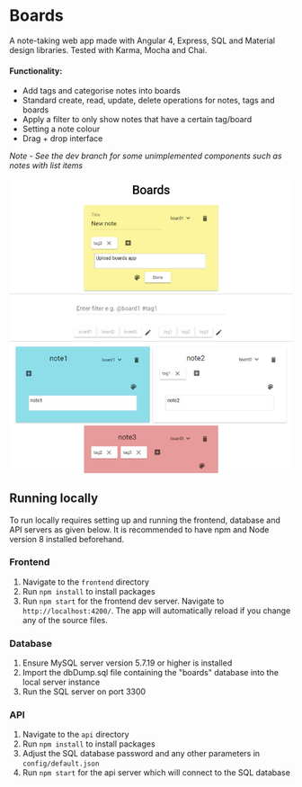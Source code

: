 # Boards

A note-taking web app made with Angular 4, Express, SQL and Material design libraries. Tested with Karma, Mocha and Chai.

#### Functionality:
-	Add tags and categorise notes into boards
-	Standard create, read, update, delete operations for notes, tags and boards
-	Apply a filter to only show notes that have a certain tag/board
-	Setting a note colour
-	Drag + drop interface

*Note - See the dev branch for some unimplemented components such as notes with list items*

![Boards Screenshot](/boards1.jpg?raw=true "Boards Screenshot")

## Running locally

To run locally requires setting up and running the frontend, database and API servers as given below. It is recommended to have npm and Node version 8 installed beforehand.

### Frontend

1. Navigate to the `frontend` directory
2. Run `npm install` to install packages
3. Run `npm start` for the frontend dev server. Navigate to `http://localhost:4200/`. The app will automatically reload if you change any of the source files.

### Database

1. Ensure MySQL server version 5.7.19 or higher is installed
2. Import the dbDump.sql file containing the "boards" database into the local server instance
3. Run the SQL server on port 3300

### API

1. Navigate to the `api` directory
2. Run `npm install` to install packages
3. Adjust the SQL database password and any other parameters in `config/default.json`
4. Run `npm start` for the api server which will connect to the SQL database